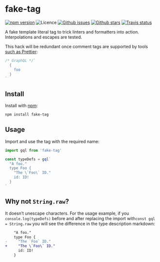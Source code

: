 # fake-tag

[![npm version](https://img.shields.io/npm/v/fake-tag.svg)](https://npm.im/fake-tag) ![Licence](https://img.shields.io/npm/l/fake-tag.svg) [![Github issues](https://img.shields.io/github/issues/jaydenseric/fake-tag.svg)](https://github.com/jaydenseric/fake-tag/issues) [![Github stars](https://img.shields.io/github/stars/jaydenseric/fake-tag.svg)](https://github.com/jaydenseric/fake-tag/stargazers) [![Travis status](https://img.shields.io/travis/jaydenseric/fake-tag.svg)](https://travis-ci.org/jaydenseric/fake-tag)

A fake template literal tag to trick linters and formatters into action. Interpolations and escapes are tested.

This hack will be redundant once comment tags are supported by tools [such as Prettier](https://github.com/prettier/prettier/issues/4360):

<!-- prettier-ignore -->
```js
/* GraphQL */`
  {
    foo
  }
`
```

## Install

Install with [npm](https://npmjs.com):

```sh
npm install fake-tag
```

## Usage

Import and use the tag with the required name:

```js
import gql from 'fake-tag'

const typeDefs = gql`
  "A foo."
  type Foo {
    "The \`Foo\` ID."
    id: ID!
  }
`
```

## Why not `String.raw`?

It doesn’t unescape characters. For the usage example, if you `console.log(typeDefs)` before and after replacing the import with`const gql = String.raw` you will see the difference in the type description markdown:

```diff
    "A foo."
    type Foo {
-     "The `Foo` ID."
+     "The \`Foo\` ID."
      id: ID!
    }
```
